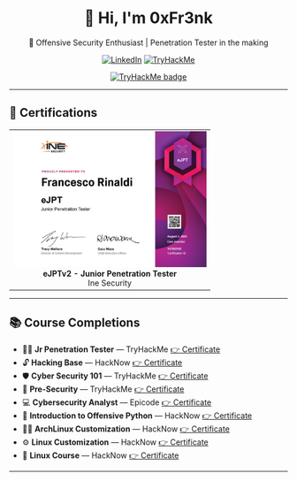 <div align="center">
  
# 👋 Hi, I'm **0xFr3nk**  
🎯 Offensive Security Enthusiast | Penetration Tester in the making

[![LinkedIn](https://img.shields.io/badge/LinkedIn-0xFr3nk-blue?style=for-the-badge&logo=linkedin)](https://www.linkedin.com/in/francesco-rinaldi0/)
[![TryHackMe](https://img.shields.io/badge/TryHackMe-Profile-red?style=for-the-badge&logo=tryhackme)](https://tryhackme.com/p/0xFr3nk)

</div>

<p align="center">
  <a href="https://tryhackme.com/p/0xFr3nk">
    <img src="https://tryhackme-badges.s3.amazonaws.com/0xFr3nk.png?v=14" width="300" alt="TryHackMe badge"/>
  </a>
</p>

---

## 🏅 Certifications

<table align="center">
  <tr>
    <td align="center">
      <img src="https://github.com/0xfr3nk/0xfr3nk/blob/main/Ine%20Security/eJPTv2.png" width="350"/><br/>
      <strong>eJPTv2 - Junior Penetration Tester</strong><br/>
      Ine Security
    </td>
  </tr>
</table>

---
## 📚 Course Completions

- 🧑‍💻 **Jr Penetration Tester** — TryHackMe [👉 Certificate](https://github.com/0xfr3nk/0xfr3nk/blob/main/THM/JrPenetrationTester.png)  
- 🔓 **Hacking Base** — HackNow [👉 Certificate](https://github.com/0xfr3nk/0xfr3nk/blob/main/HackNow/Hacking%20Base.png)  
- 🛡️ **Cyber Security 101** — TryHackMe [👉 Certificate](https://github.com/0xfr3nk/0xfr3nk/blob/main/THM/Cyber-Security-101.png)  
- 🧩 **Pre-Security** — TryHackMe [👉 Certificate](https://github.com/0xfr3nk/0xfr3nk/blob/main/THM/Pre-Security.png)  
- 💻 **Cybersecurity Analyst** — Epicode [👉 Certificate](https://github.com/0xfr3nk/0xfr3nk/blob/main/Epicode/Epicode%20-%20Cybersecurity%20Analyst.png)  
- 🐍 **Introduction to Offensive Python** — HackNow [👉 Certificate](https://github.com/0xfr3nk/0xfr3nk/blob/main/HackNow/Intro%20Python%20Offensive.png)  
- 🏴‍☠️ **ArchLinux Customization** — HackNow [👉 Certificate](https://github.com/0xfr3nk/0xfr3nk/blob/main/HackNow/Personalizzazione%20ArchLinux.png)  
- ⚙️ **Linux Customization** — HackNow [👉 Certificate](https://github.com/0xfr3nk/0xfr3nk/blob/main/HackNow/Personalizzazione%20Linux.png)  
- 🐧 **Linux Course** — HackNow [👉 Certificate](https://github.com/0xfr3nk/0xfr3nk/blob/main/HackNow/Corso%20Linux.png)  

---
